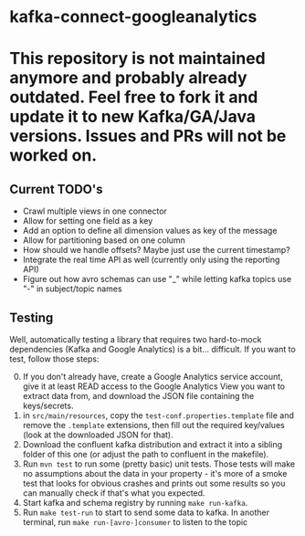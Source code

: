 # kafka-connect-googleanalytics

# This repository is not maintained anymore and probably already outdated. Feel free to fork it and update it to new Kafka/GA/Java versions. Issues and PRs will not be worked on.

## Current TODO's

* Crawl multiple views in one connector
* Allow for setting one field as a key
* Add an option to define all dimension values as key of the message
* Allow for partitioning based on one column
* How should we handle offsets? Maybe just use the current timestamp?
* Integrate the real time API as well (currently only using the reporting API)
* Figure out how avro schemas can use "_" while letting kafka topics use "-" in subject/topic names

## Testing

Well, automatically testing a library that requires two hard-to-mock dependencies (Kafka and Google Analytics) is a bit... difficult. If you want to test, follow those steps:

0. If you don't already have, create a Google Analytics service account, give it at least READ access to the Google Analytics View you want to extract data from, and download the JSON file containing the keys/secrets. 
1. in `src/main/resources`, copy the `test-conf.properties.template` file and remove the `.template` extensions, then fill out the required key/values (look at the downloaded JSON for that). 
2. Download the confluent kafka distribution and extract it into a sibling folder of this one (or adjust the path to confluent in the makefile).
3. Run `mvn test` to run some (pretty basic) unit tests. Those tests will make no assumptions about the data in your property - it's more of a smoke test that looks for obvious crashes and prints out some results so you can manually check if that's what you expected.
4. Start kafka and schema registry by running `make run-kafka`.
5. Run `make test-run` to start to send some data to kafka. In another terminal, run `make run-[avro-]consumer` to listen to the topic
